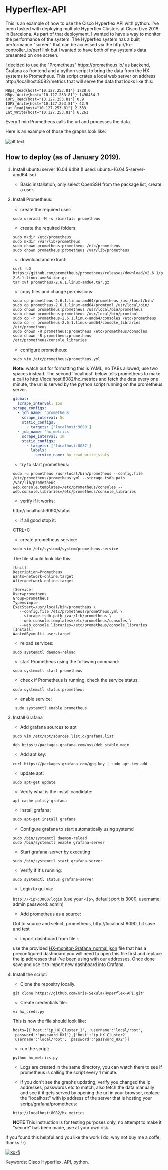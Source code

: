 # Hyperflex-API

This is an example of how to use the Cisco Hyperflex API with python. I've been tasked with deploying multiple Hyperflex Clusters at Cisco Live 2018 in Barcelona. As part of that deployment, I wanted to have a way to monitor the performance of the system. The Hyperflex system has a built performance "screen" that can be accessed via the http://hx-controller_ip/perf link but I wanted to have both of my system's data presented on one screen. 

I decided to use the "Prometheus" https://prometheus.io/ as backend, Grafana as frontend and a python script to bring the data from the HX systems to Prometheus. This script crates a local web server on address http://localhost:8082/metrics that will serve the data that looks like this: 
```
MBps_Read{host="10.127.253.81"} 1728.0 
MBps_Write{host="10.127.253.81"} 1490454.7 
IOPS_Read{host="10.127.253.81"} 0.9 
IOPS_Write{host="10.127.253.81"} 42.9 
Lat_Read{host="10.127.253.81"} 2.333 
Lat_Write{host="10.127.253.81"} 6.261
```
Every 1 min Prometheus calls the url and processes the data.

Here is an example of those the graphs look like:

![alt text](https://github.com/Kris-Sekula/Hyperflex-API/blob/master/cl2018-stats-example.png "Graphana Dashboard")

## How to deploy (as of January 2019).

1. Install ubuntu server 16.04 64bit (I used: ubuntu-16.04.5-server-amd64.iso)
    * Basic installation, only select OpenSSH from the package list, create a user.
2. Install Prometheus:
   * create the required user:
   ```
   sudo useradd -M -s /bin/fals prometheus
   ```
   * create the required folders:
   ```
   sudo mkdir /etc/prometheus
   sudo mkdir /var/lib/prometheus
   sudo chown prometheus:prometheus /etc/prometheus
   sudo chown prometheus:prometheus /var/lib/prometheus
   ```
   * download and extract:
   ```
   curl -LO https://github.com/prometheus/prometheus/releases/download/v2.6.1/prometheus-2.6.1.linux-amd64.tar.gz
   tar xvf prometheus-2.6.1.linux-amd64.tar.gz
   ```
   * copy files and change permissions:
   ```
   sudo cp prometheus-2.6.1.linux-amd64/prometheus /usr/local/bin/
   sudo cp prometheus-2.6.1.linux-amd64/promtool /usr/local/bin/
   sudo chown prometheus:prometheus /usr/local/bin/prometheus
   sudo chown prometheus:prometheus /usr/local/bin/promtool
   sudo cp -r prometheus-2.6.1.linux-amd64/consoles /etc/prometheus
   sudo cp -r prometheus-2.6.1.linux-amd64/console_libraries /etc/prometheus
   sudo chown -R prometheus:prometheus /etc/prometheus/consoles
   sudo chown -R prometheus:prometheus /etc/prometheus/console_libraries
   ```
   * configure prometheus:
   ```
   sudo vim /etc/prometheus/prometheus.yml
   ```
   **Note:** watch out for formatting this is YAML, no TABs allowed, use two spaces instead. The second 'localhost' below      tells prometheus to make a call to http://localhost:8082/hx_metrics and fetch the data every one minute, the url is served by the python script running on the prometheus server.

   ```yaml
   global:
     scrape_interval: 15s
   scrape_configs:
     - job_name: 'prometheus'
       scrape_interval: 5s
       static_configs:
         - targets: ['localhost:9090']
     - job_name: 'hx_metrics'
       scrape_interval: 1m
       static_configs:
         - targets: ['localhost:8082']
           labels:
             service_name: hx_read_write_stats
   ```
   * try to start prometheus:
   ```
   sudo -u prometheus /usr/local/bin/prometheus --config.file /etc/prometheus/prometheus.yml --storage.tsdb.path /var/lib/prometheus --web.console.templates=/etc/prometheus/consoles --web.console.libraries=/etc/prometheus/console_libraries
   ```
   * verify if it works:
   
   http://localhost:9090/status

   * if all good stop it:
   
   CTRL+C
	
   * create prometheus service:
   ```
   sudo vim /etc/systemd/system/prometheus.service
   ```
   The file should look like this:
   ```
   [Unit]
   Description=Prometheus
   Wants=network-online.target
   After=network-online.target

   [Service]
   User=prometheus
   Group=prometheus
   Type=simple
   ExecStart=/usr/local/bin/prometheus \
      --config.file /etc/prometheus/prometheus.yml \
      --storage.tsdb.path /var/lib/prometheus \
      --web.console.templates=/etc/prometheus/consoles \
      --web.console.libraries=/etc/prometheus/console_libraries
   [Install]
   WantedBy=multi-user.target
   ```
   * reload services:
   ```
   sudo systemctl daemon-reload
   ```
   * start Prometheus using the following command:
   ```
   sudo systemctl start prometheus
   ```
   * check if Prometheus is running, check the service status.
   ```
   sudo systemctl status prometheus
   ```
   * enable service:
   ```
	sudo systemctl enable prometheus
   ```
3. Install Grafana
   * Add grafana sources to apt
   ```
   sudo vim /etc/apt/sources.list.d/grafana.list
   ```
   ```
   deb https://packages.grafana.com/oss/deb stable main
   ```
   * Add apt key:
   ```
   curl https://packages.grafana.com/gpg.key | sudo apt-key add -
   ```
   * update apt:
   ```
   sudo apt-get update
   ```
   * Verify what is the install candidate:
   ```
   apt-cache policy grafana
   ```
   * Install grafana:
   ```
   sudo apt-get install grafana
   ```
   * Configure grafana to start automatically using systemd
   ```
   sudo /bin/systemctl daemon-reload
   sudo /bin/systemctl enable grafana-server
   ```
   * Start grafana-server by executing
   ```
   sudo /bin/systemctl start grafana-server
   ```
   * Verify if it's running:
   ```
   sudo systemctl status grafana-server
   ```
   * Login to gui via:
   
   `http://<ip>:3000/login` (use your `<ip>`, default port is 3000, username: admin password: admin)

   * Add prometheus as a source:
   
   Got to source and select, prometheus, http://localhost:9090, hit save and test
   
   * import dashboard from file :
   
   use the provided [HX-monitor-Grafana_normal.json](https://github.com/Kris-Sekula/Hyperflex-API/blob/master/HX-monitor-Grafana_normal.json) file that has a   preconfigured dashboard you will need to open this file first and replace the ip addresses that I've been using with our addresses. Once done save and use it to import new dashboard into Grafana.

4. Install the script:
   * Clone the repositry locally.
   ```
   git clone https://github.com/Kris-Sekula/Hyperflex-API.git'
   ```
   * Create credentials file:
   ```
   vi hx_creds.py
   ```
   This is how the file should look like:
   ```
   hosts=[{'host':'ip_HX_Cluster_1', 'username':'local/root', 'password':'password_HX1'},{'host':'ip_HX_Cluster2', 'username':'local/root', 'password':'password_HX2'}]
   ```
   * run the script:
   ```
   python hx_metrics.py
   ```
   * Logs are created in the same directory, you can watch them to see if prometheus is calling the script every 1 minute.
   
   * If you don't see the graphs updating, verify you changed the ip addresses, passwords etc to match, also fetch the data manually and see if it gets served by opening the url in your browser, replace the "localhost" with ip address of the server that is hosting your script/grafana/prometheus:
   ```
   http://localhost:8082/hx_metrics
   ```
   
   **NOTE** This instruction is for testing purposes only, no attempt to make it "secure" has been made, use at your own risk.

If you found this helpful and you like the work I do, why not buy me a coffe, thanks ! :)

[![ko-fi](https://www.ko-fi.com/img/githubbutton_sm.svg)](https://ko-fi.com/R6R52KGCD)

Keywords: Cisco Hyperflex, API, python.
